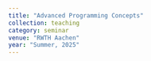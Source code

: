 ```yaml
---
title: "Advanced Programming Concepts"
collection: teaching
category: seminar
venue: "RWTH Aachen"
year: "Summer, 2025"
---
```


